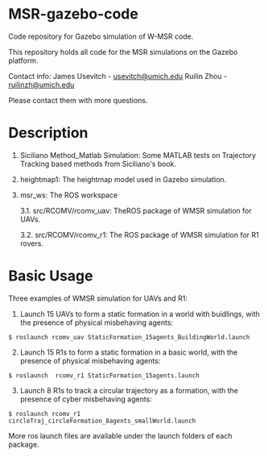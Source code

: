 # MSR-gazebo-code
Code repository for Gazebo simulation of W-MSR code.

This repository holds all code for the MSR simulations on the Gazebo platform.

Contact info:
  James Usevitch - usevitch@umich.edu
  Ruilin Zhou - ruilinzh@umich.edu

Please contact them with more questions.


# Description
1. Siciliano Method_Matlab Simulation: Some MATLAB tests on Trajectory Tracking based methods from Siciliano's book.

2. heightmap1: The heightmap model used in Gazebo simulation.

3. msr_ws: The ROS workspace

    3.1. src/RCOMV/rcomv_uav: TheROS package of WMSR simulation for UAVs.
  
    3.2. src/RCOMV/rcomv_r1: The ROS package of WMSR simulation for R1 rovers.
    
    
    
# Basic Usage

Three examples of WMSR simulation for UAVs and R1:

  1. Launch 15 UAVs to form a static formation in a world with buidlings, with the presence of physical misbehaving agents:
  
  ```
  $ roslaunch rcomv_uav StaticFormation_15agents_BuildingWorld.launch
  ```
  
  2. Launch 15 R1s to form a static formation in a basic world, with the presence of physical misbehaving agents:
  
  ```
  $ roslaunch  rcomv_r1 StaticFormation_15agents.launch
  ```
  
  3. Launch 8 R1s to track a circular trajectory as a formation, with the presence of cyber misbehaving agents:
  
  ```
  $ roslaunch rcomv_r1 circleTraj_circleFormation_8agents_smallWorld.launch
  ```
  
  More ros launch files are available under the launch folders of each package.
  

